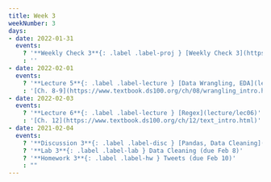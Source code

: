 ```yaml
---
title: Week 3
weekNumber: 3
days:
- date: 2022-01-31
  events:
    ? '**Weekly Check 3**{: .label .label-proj } [Weekly Check 3](https://forms.gle/rTbGJayTnpaaFt1EA) (due Feb 7)'
    : ''
- date: 2022-02-01
  events:
    ? '**Lecture 5**{: .label .label-lecture } [Data Wrangling, EDA](lecture/lec05)'
    : '[Ch. 8-9](https://www.textbook.ds100.org/ch/08/wrangling_intro.html)'
- date: 2022-02-03
  events:
    ? '**Lecture 6**{: .label .label-lecture } [Regex](lecture/lec06)'
    : '[Ch. 12](https://www.textbook.ds100.org/ch/12/text_intro.html)'
- date: 2021-02-04
  events:
    ? '**Discussion 3**{: .label .label-disc } [Pandas, Data Cleaning](https://drive.google.com/file/d/1GPVst29IHfRj7DvzMUI3_GcIJUD7ubxY/view?usp=sharing)'
    ? '**Lab 3**{: .label .label-lab } Data Cleaning (due Feb 8)'
    ? '**Homework 3**{: .label .label-hw } Tweets (due Feb 10)'
    : ""
---
```

